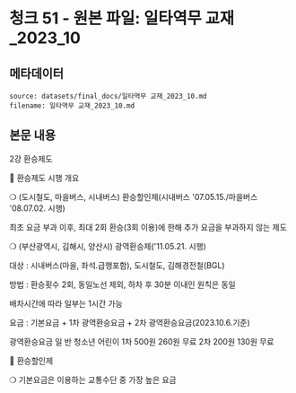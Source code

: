 # 청크 51 - 원본 파일: 일타역무 교재_2023_10

## 메타데이터

```
source: datasets/final_docs/일타역무 교재_2023_10.md
filename: 일타역무 교재_2023_10.md
```

## 본문 내용

2강 환승제도

󰊱 환승제도 시행 개요

❍ (도시철도, 마을버스, 시내버스) 환승할인제(시내버스 '07.05.15./마을버스 '08.07.02. 시행)

최초 요금 부과 이후, 최대 2회 환승(3회 이용)에 한해 추가 요금을 부과하지 않는 제도

❍ (부산광역시, 김해시, 양산시) 광역환승제('11.05.21. 시행)

대상 : 시내버스(마을, 좌석․급행포함), 도시철도, 김해경전철(BGL)

방법 : 환승횟수 2회, 동일노선 제외, 하차 후 30분 이내인 원칙은 동일

배차시간에 따라 일부는 1시간 가능

요금 : 기본요금 + 1차 광역환승요금 + 2차 광역환승요금(2023.10.6.기준)

광역환승요금 일 반 청소년 어린이 1차 500원 260원 무료 2차 200원 130원 무료

󰊲 환승할인제

❍ 기본요금은 이용하는 교통수단 중 가장 높은 요금